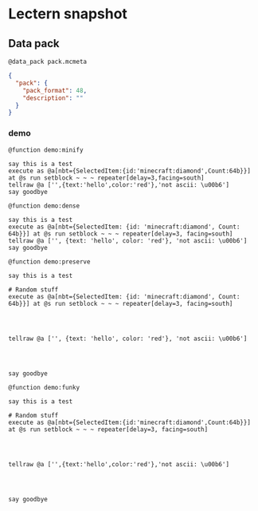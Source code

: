 # Lectern snapshot

## Data pack

`@data_pack pack.mcmeta`

```json
{
  "pack": {
    "pack_format": 48,
    "description": ""
  }
}
```

### demo

`@function demo:minify`

```mcfunction
say this is a test
execute as @a[nbt={SelectedItem:{id:'minecraft:diamond',Count:64b}}] at @s run setblock ~ ~ ~ repeater[delay=3,facing=south]
tellraw @a ['',{text:'hello',color:'red'},'not ascii: \u00b6']
say goodbye
```

`@function demo:dense`

```mcfunction
say this is a test
execute as @a[nbt={SelectedItem: {id: 'minecraft:diamond', Count: 64b}}] at @s run setblock ~ ~ ~ repeater[delay=3, facing=south]
tellraw @a ['', {text: 'hello', color: 'red'}, 'not ascii: \u00b6']
say goodbye
```

`@function demo:preserve`

```mcfunction
say this is a test

# Random stuff
execute as @a[nbt={SelectedItem: {id: 'minecraft:diamond', Count: 64b}}] at @s run setblock ~ ~ ~ repeater[delay=3, facing=south]




tellraw @a ['', {text: 'hello', color: 'red'}, 'not ascii: \u00b6']




say goodbye
```

`@function demo:funky`

```mcfunction
say this is a test

# Random stuff
execute as @a[nbt={SelectedItem:{id:'minecraft:diamond',Count:64b}}] at @s run setblock ~ ~ ~ repeater[delay=3, facing=south]




tellraw @a ['',{text:'hello',color:'red'},'not ascii: \u00b6']




say goodbye
```
